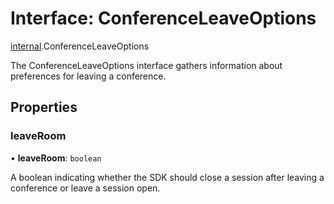 # Interface: ConferenceLeaveOptions

[internal](../modules/internal.md).ConferenceLeaveOptions

The ConferenceLeaveOptions interface gathers information about preferences for leaving a conference.

## Properties

### leaveRoom

• **leaveRoom**: `boolean`

A boolean indicating whether the SDK should close a session after leaving a conference or leave a session open.
